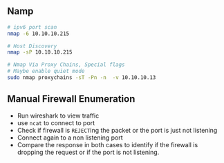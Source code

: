 ## Namp
```bash
# ipv6 port scan
nmap -6 10.10.10.215

# Host Discovery
nmap -sP 10.10.10.215

# Nmap Via Proxy Chains, Special flags
# Maybe enable quiet mode 
sudo nmap proxychains -sT -Pn -n  -v 10.10.10.13

```

## Manual Firewall Enumeration
- Run wireshark to view traffic
- use `ncat` to connect to port
- Check if firewall is `REJECT`ing the packet or the port is just not listening
- Connect again to a non listening port 
- Compare the response in both cases to identify if the firewall is dropping the request or if the port is not listening.
